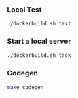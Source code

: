 ### Local Test
```sh
./dockerbuild.sh test
```

### Start a local server
```sh
./dockerbuild.sh task
```

### Codegen
```sh
make codegen
```
